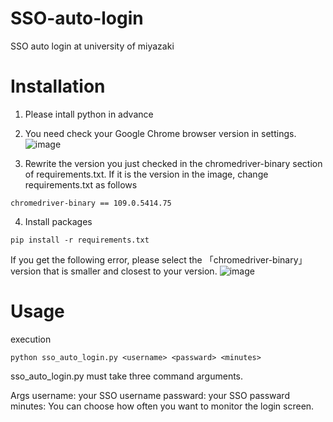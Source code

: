 # SSO-auto-login
SSO auto login at university of miyazaki




# Installation
1. Please intall python in advance
2. You need check your Google Chrome browser version in settings.
![image](https://user-images.githubusercontent.com/115391575/212496621-4c19a73d-f7f5-403b-a870-a5a63e0107f5.png)


3. Rewrite the version you just checked in the chromedriver-binary section of requirements.txt. If it is the version in the image, change requirements.txt as follows
```
chromedriver-binary == 109.0.5414.75
```

4. Install packages
```
pip install -r requirements.txt
```

If you get the following error, please select the 「chromedriver-binary」 version that is smaller and closest to your version.
![image](https://user-images.githubusercontent.com/115391575/212497730-e6022275-2998-4048-82a9-ec1e4749a8f3.png)


# Usage
execution
```
python sso_auto_login.py <username> <passward> <minutes>
```
sso_auto_login.py must take three command arguments.

Args
username: your SSO username
passward: your SSO passward
minutes: You can choose how often you want to monitor the login screen.

